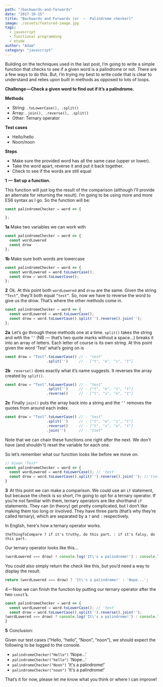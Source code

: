 ```yaml
---
path: "/backwards-and-forwards"
date: "2017-10-15"
title: "Backwards and Forwards (or  —  Palindrome checker)"
image: ./assets/featured-image.jpg
tags:
  - javascript
  - functional programming
  - etude
author: "Adam"
category: "javascript"
---
```


Building on the techniques used in the last post, I’m going to write a simple function that checks to see if a given word is a palindrome or not. There are a few ways to do this. But, I’m trying my best to write code that is clear to understand and relies upon built in methods as opposed to lots of loops.

**Challenge — Check a given word to find out if it’s a palindrome.**

**Methods**
- String: `.toLowerCase(), .split()`
- Array: `.join(), .reverse(), .split()`
- Other: Ternary operator

**Test cases**
- Hello/hello
- Noon/noon

**Steps**
- Make sure the provided word has all the same case (upper or lower).
- Take the word apart, reverse it and put it back together.
- Check to see if the words are still equal

**1  —  Set up a function.**

This function will just log the result of the comparison (although I’ll provide an alternate for returning the result). I’m going to be using more and more ES6 syntax as I go. So the function will be:

```javascript 
const palindromeChecker = word => {

};
```
**1a** Make two variables we can work with
```javascript
const palindromeChecker = word => {
  const wordLowered
  const drow
};
```
**1b** Make sure both words are lowercase

```javascript 
const palindromeChecker = word => {
  const wordLowered = word.toLowerCase();
  const drow = word.toLowerCase();
};
```
**2**  Ok. At this point both `wordLowered` and `drow` are the same. Given the string `“Test”`, they’ll both equal `“test”`. So, now we have to reverse the word to give us the drow. That’s where the other methods come in.
```javascript
const palindromeChecker = word => {
  const wordLowered = word.toLowerCase();
  const drow = word.toLowerCase().split('').reverse().join('');
};
```
**2a**  Let’s go through these methods one at a time. `split()` takes the string and with the `‘’` (NB  —  that’s two quote marks without a space…) breaks it into an array of letters. Each letter of course is its own string. At this point given the word ‘Test’ what’s going on is
```javascript
const drow = "Test".toLowerCase() // - "test"
                   .split('')     // - ["t", "e", "s", "t"]
```
**2b** ` reverse()` does exactly what it’s name suggests. It reverses the array created by `split()`.

```javascript
const drow = "Test".toLowerCase() // - "test"
                   .split('')     // - ["t", "e", "s", "t"]
                   .reverse()     // - ["t", "s", "e", "t"]
```                  
**2c**  Finally `join()` puts the array back into a string and the `‘’` removes the quotes from around each index.
```javascript
const drow = "Test".toLowerCase() // - "test"
                   .split('')     // - ["t", "e", "s", "t"]
                   .reverse()     // - ["t", "s", "e", "t"]
                   .join('')      // - "tset"
```
Note that we can chain these functions one right after the next. We don't have (and shouldn't) reset the variable for each one.

So let’s remember what our function looks like before we move on.
```javascript
// Given "Test"
const palindromeChecker = word => {
  const wordLowered = word.toLowerCase(); // 'test'
  const drow = word.toLowerCase().split('').reverse().join(''); //'tset'
}
```
**3**   At this point we can make a comparison. We could use an `if` statement, but because the check is so short, I’m going to opt for a ternary operator. If you’re not familiar with them, ternary operators are like shorthand `if` statements. They can (in theory) get pretty complicated, but I don’t like making them too long or involved. They have three parts (that’s why they’re called ternary), which are separated by a `?` and `:` respectively.

In English, here's how a ternary operator works.

```javsacript
theThingToCompare ? if it's truthy, do this part. : if it's falsy, do this part.
```

Our ternary operator looks like this…
```javascript
(wordLowered === drow) ? console.log('It\'s a palindrome!') : console.log('Nope...');
```
You could also simply return the check like this, but you’d need a way to display the result.
```javascript
return (wordLowered === drow) ? 'It\'s a palindrome!' : 'Nope...';
```
4 — Now we can finish the function by putting our ternary operator after the two `const`’s.
```javascript
const palindromeChecker = word => {  
  const wordLowered = word.toLowerCase(); // 'test'
  const drow = word.toLowerCase().split('').reverse().join('');
(wordLowered === drow) ? console.log('It\'s a palindrome!') : console.log('Nope...');
}
```
**5**  Conclusion:

Given our test cases (“Hello, “hello”, “Noon”, “noon”), we should expect the following to be logged to the console.
- `palindromeChecker("Hello")` 'Nope...'
- `palindromeChecker("hello")` 'Nope...'
- `palindromeChecker("Noon")` 'It's a palindrome!'
- `palindromeChecker("noon")` 'It's a palindrome!'

That’s it for now, please let me know what you think or where I can improve!